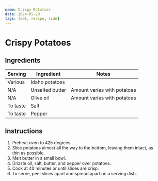 ```yaml
---
name: Crispy Potatoes
date: 2024-05-20
tags: [eat, recipe, side]
---
```


# Crispy Potatoes

## Ingredients

| Serving | Ingredient | Notes |
|-|-|-|
| Various | Idaho potatoes |  |
| N/A | Unsalted butter | Amount varies with potatoes |
| N/A | Olive oil | Amount varies with potatoes |
| To taste | Salt |  |
| To taste | Pepper |  |

## Instructions

1. Preheat oven to 425 degrees
1. Slice potatoes almost all the way to the bottom, leaving them intact, as thin as possible.
1. Melt butter in a small bowl.
1. Drizzle oil, salt, butter, and pepper over potatoes.
1. Cook at 40 minutes or until slices are crisp.
1. To serve, peel slices apart and spread apart on a serving dish.
